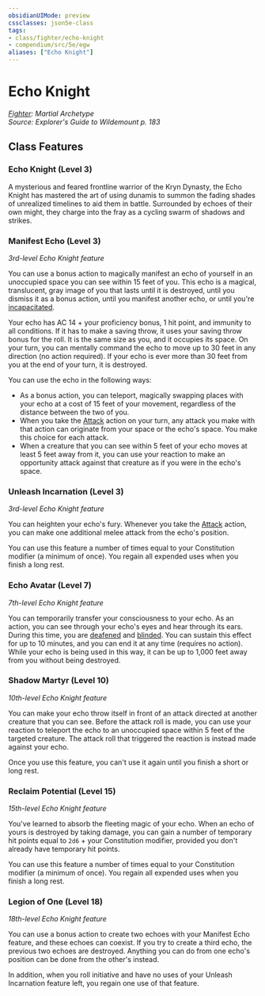```yaml
---
obsidianUIMode: preview
cssclasses: json5e-class
tags:
- class/fighter/echo-knight
- compendium/src/5e/egw
aliases: ["Echo Knight"]
---
```

# Echo Knight
*[Fighter](fighter.md): Martial Archetype*  
*Source: Explorer's Guide to Wildemount p. 183*  


## Class Features

### Echo Knight (Level 3)

A mysterious and feared frontline warrior of the Kryn Dynasty, the Echo Knight has mastered the art of using dunamis to summon the fading shades of unrealized timelines to aid them in battle. Surrounded by echoes of their own might, they charge into the fray as a cycling swarm of shadows and strikes.

### Manifest Echo (Level 3)

*3rd-level Echo Knight feature*

You can use a bonus action to magically manifest an echo of yourself in an unoccupied space you can see within 15 feet of you. This echo is a magical, translucent, gray image of you that lasts until it is destroyed, until you dismiss it as a bonus action, until you manifest another echo, or until you're [incapacitated](2.%20GM%20Tools/Misc%20DND%20Handbook/compendium/rules/conditions.md#incapacitated).

Your echo has AC 14 + your proficiency bonus, 1 hit point, and immunity to all conditions. If it has to make a saving throw, it uses your saving throw bonus for the roll. It is the same size as you, and it occupies its space. On your turn, you can mentally command the echo to move up to 30 feet in any direction (no action required). If your echo is ever more than 30 feet from you at the end of your turn, it is destroyed.

You can use the echo in the following ways:

- As a bonus action, you can teleport, magically swapping places with your echo at a cost of 15 feet of your movement, regardless of the distance between the two of you.  
- When you take the [Attack](2.%20GM%20Tools/Misc%20DND%20Handbook/compendium/rules/actions.md#Attack) action on your turn, any attack you make with that action can originate from your space or the echo's space. You make this choice for each attack.  
- When a creature that you can see within 5 feet of your echo moves at least 5 feet away from it, you can use your reaction to make an opportunity attack against that creature as if you were in the echo's space.  

### Unleash Incarnation (Level 3)

*3rd-level Echo Knight feature*

You can heighten your echo's fury. Whenever you take the [Attack](2.%20GM%20Tools/Misc%20DND%20Handbook/compendium/rules/actions.md#Attack) action, you can make one additional melee attack from the echo's position.

You can use this feature a number of times equal to your Constitution modifier (a minimum of once). You regain all expended uses when you finish a long rest.

### Echo Avatar (Level 7)

*7th-level Echo Knight feature*

You can temporarily transfer your consciousness to your echo. As an action, you can see through your echo's eyes and hear through its ears. During this time, you are [deafened](2.%20GM%20Tools/Misc%20DND%20Handbook/compendium/rules/conditions.md#deafened) and [blinded](2.%20GM%20Tools/Misc%20DND%20Handbook/compendium/rules/conditions.md#blinded). You can sustain this effect for up to 10 minutes, and you can end it at any time (requires no action). While your echo is being used in this way, it can be up to 1,000 feet away from you without being destroyed.

### Shadow Martyr (Level 10)

*10th-level Echo Knight feature*

You can make your echo throw itself in front of an attack directed at another creature that you can see. Before the attack roll is made, you can use your reaction to teleport the echo to an unoccupied space within 5 feet of the targeted creature. The attack roll that triggered the reaction is instead made against your echo.

Once you use this feature, you can't use it again until you finish a short or long rest.

### Reclaim Potential (Level 15)

*15th-level Echo Knight feature*

You've learned to absorb the fleeting magic of your echo. When an echo of yours is destroyed by taking damage, you can gain a number of temporary hit points equal to `2d6` + your Constitution modifier, provided you don't already have temporary hit points.

You can use this feature a number of times equal to your Constitution modifier (a minimum of once). You regain all expended uses when you finish a long rest.

### Legion of One (Level 18)

*18th-level Echo Knight feature*

You can use a bonus action to create two echoes with your Manifest Echo feature, and these echoes can coexist. If you try to create a third echo, the previous two echoes are destroyed. Anything you can do from one echo's position can be done from the other's instead.

In addition, when you roll initiative and have no uses of your Unleash Incarnation feature left, you regain one use of that feature.